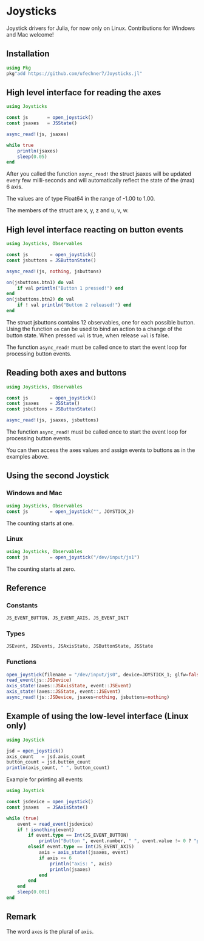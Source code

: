# Joysticks

Joystick drivers for Julia, for now only on Linux. Contributions
for Windows and Mac welcome!

## Installation
```julia
using Pkg
pkg"add https://github.com/ufechner7/Joysticks.jl"
```

## High level interface for reading the axes
```julia
using Joysticks

const js       = open_joystick()
const jsaxes   = JSState()

async_read!(js, jsaxes)

while true
    println(jsaxes)
    sleep(0.05)
end
```
After you called the function `async_read!` the struct
jsaxes will be updated every few milli-seconds and will automatically
reflect the state of the (max) 6 axis. 

The values are of type Float64 in the range of -1.00 to 1.00.

The members of the struct are x, y, z and u, v, w.

## High level interface reacting on button events
```julia
using Joysticks, Observables

const js        = open_joystick()
const jsbuttons = JSButtonState()

async_read!(js, nothing, jsbuttons)

on(jsbuttons.btn1) do val
    if val println("Button 1 pressed!") end
end
on(jsbuttons.btn2) do val
    if ! val println("Button 2 released!") end
end
```
The struct jsbuttons contains 12 observables, one for each possible button. 
Using the function `on` can be used to bind an action to a change of the
button state. When pressed `val` is true, when release `val` is false.

The function `async_read!` must be called once to start the
event loop for processing button events.

## Reading both axes and buttons
```julia
using Joysticks, Observables

const js        = open_joystick()
const jsaxes    = JSState()
const jsbuttons = JSButtonState()

async_read!(js, jsaxes, jsbuttons)
```
The function `async_read!` must be called once to start the
event loop for processing button events. 

You can then access the axes values and assign events to buttons as in the examples above.

## Using the second Joystick
### Windows and Mac
```julia
using Joysticks, Observables
const js        = open_joystick("", JOYSTICK_2)
```
The counting starts at one.

### Linux
```julia
using Joysticks, Observables
const js        = open_joystick("/dev/input/js1")
```
The counting starts at zero.

## Reference
### Constants
```julia
JS_EVENT_BUTTON, JS_EVENT_AXIS, JS_EVENT_INIT
```

### Types
```julia
JSEvent, JSEvents, JSAxisState, JSButtonState, JSState
```

### Functions

```julia
open_joystick(filename = "/dev/input/js0", device=JOYSTICK_1; glfw=false)
read_event(js::JSDevice)
axis_state!(axes::JSAxisState, event::JSEvent)
axis_state!(axes::JSState, event::JSEvent)
async_read!(js::JSDevice, jsaxes=nothing, jsbuttons=nothing)
```

## Example of using the low-level interface (Linux only)
```julia
using Joystick

jsd = open_joystick()
axis_count   = jsd.axis_count
button_count = jsd.button_count
println(axis_count, " ", button_count)
```

Example for printing all events:
```julia
using Joystick

const jsdevice = open_joystick()
const jsaxes   = JSAxisState()

while (true)
    event = read_event(jsdevice)
    if ! isnothing(event) 
        if event.type == Int(JS_EVENT_BUTTON)
            println("Button ", event.number, " ", event.value != 0 ? "pressed" : "released")
        elseif event.type == Int(JS_EVENT_AXIS)
            axis = axis_state!(jsaxes, event)
            if axis <= 6
                println("axis: ", axis)
                println(jsaxes)
            end
        end
    end
    sleep(0.001)
end
```

## Remark
The word `axes` is the plural of `axis`.
